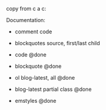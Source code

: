 copy from c a c:


Documentation:

- comment code
- blockquotes source, first/last child



- code @done
- blockquote  @done
- ol blog-latest, all  @done
- blog-latest partial class @done
- emstyles  @done